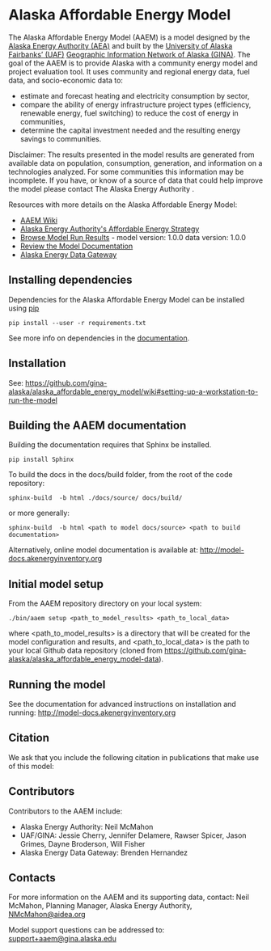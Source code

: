 # Alaska Affordable Energy Model
The Alaska Affordable Energy Model (AAEM) is a model designed by the [Alaska Energy Authority (AEA)](http://www.akenergyauthority.org) and built by the [University of Alaska Fairbanks’ (UAF)](http://uaf.edu) [Geographic Information Network of Alaska (GINA)](http://gina.alaska.edu). The goal of the AAEM is to provide Alaska with a community energy model and project evaluation tool. It uses community and regional energy data, fuel data, and socio-economic data to:

- estimate and forecast heating and electricity consumption by sector,
- compare the ability of energy infrastructure project types (efficiency, renewable energy, fuel switching) to reduce the cost of energy in communities,
- determine the capital investment needed and the resulting energy savings to communities.


Disclaimer: The results presented in the model results are generated from available data on population, consumption, generation, and information on a technologies analyzed. For some communities this information may be incomplete. If you have, or know of a source of data that could help improve the model please contact The Alaska Energy Authority .

Resources with more details on the Alaska Affordable Energy Model:
- [AAEM Wiki](https://github.com/gina-alaska/alaska_affordable_energy_model/wiki)
- [Alaska Energy Authority's Affordable Energy Strategy](http://www.akenergyauthority.org/Policy-Planning/AlaskaAffordableEnergyStrategy)
- [Browse Model Run Results](http://model-results.akenergyinventory.org) - model version: 1.0.0 data version: 1.0.0
- [Review the Model Documentation](http://model-docs.akenergyinventory.org)
- [Alaska Energy Data Gateway](https://akenergygateway.alaska.edu/)


## Installing dependencies
Dependencies for the Alaska Affordable Energy Model can be installed using [pip](https://pypi.python.org/pypi/pip)

    pip install --user -r requirements.txt

See more info on dependencies in the [documentation](http://model-docs.akenergyinventory.org/software.html).

## Installation

See: https://github.com/gina-alaska/alaska_affordable_energy_model/wiki#setting-up-a-workstation-to-run-the-model

## Building the AAEM documentation

Building the documentation requires that Sphinx be installed.

    pip install Sphinx

To build the docs in the docs/build folder, from the root of the code repository:

    sphinx-build  -b html ./docs/source/ docs/build/

or more generally:

    sphinx-build  -b html <path to model docs/source> <path to build documentation>

Alternatively, online model documentation is available at: http://model-docs.akenergyinventory.org

## Initial model setup

From the AAEM repository directory on your local system:

    ./bin/aaem setup <path_to_model_results> <path_to_local_data>

where <path_to_model_results> is a directory that will be created for the model configuration and results, and <path_to_local_data> is the path to your local Github data repository (cloned from https://github.com/gina-alaska/alaska_affordable_energy_model-data).

## Running the model

See the documentation for advanced instructions on installation and running: http://model-docs.akenergyinventory.org

## Citation

We ask that you include the following citation in publications that make use of this model:
    
## Contributors

Contributors to the AAEM include:
  * Alaska Energy Authority: Neil McMahon
  * UAF/GINA: Jessie Cherry, Jennifer Delamere, Rawser Spicer, Jason Grimes, Dayne Broderson, Will Fisher
  * Alaska Energy Data Gateway: Brenden Hernandez
  
## Contacts
  For more information on the AAEM and its supporting data, contact: Neil McMahon, Planning Manager, Alaska Energy Authority, NMcMahon@aidea.org

  Model support questions can be addressed to: support+aaem@gina.alaska.edu
